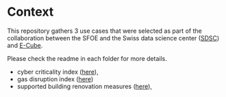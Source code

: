 # Context

This repository gathers 3 use cases that were selected as part of the collaboration between the SFOE and the Swiss data science center ([SDSC](https://datascience.ch)) and [E-Cube](https://www.e-cube.com).

Please check the readme in each folder for more details. 

- cyber criticality index ([here](cyber_index/README.md)),
- gas disruption index ([here](gas_disruption/README.md))
- supported building renovation measures ([here](renov/README.md)),
